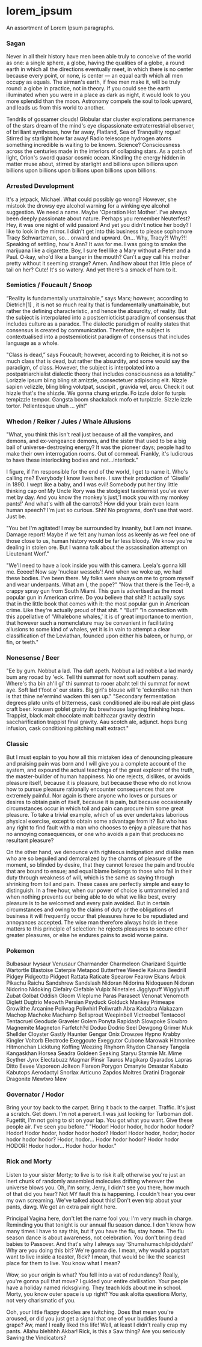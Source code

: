 # lorem_ipsum
An assortment of Lorem Ipsum paragraphs.

### Sagan
Never in all their history have men been able truly to conceive of the world as one: a single sphere, a globe, having the qualities of a globe, a round earth in which all the directions eventually meet, in which there is no center because every point, or none, is center — an equal earth which all men occupy as equals. The airman's earth, if free men make it, will be truly round: a globe in practice, not in theory. If you could see the earth illuminated when you were in a place as dark as night, it would look to you more splendid than the moon. Astronomy compels the soul to look upward, and leads us from this world to another.

Tendrils of gossamer clouds! Globular star cluster explorations permanence of the stars dream of the mind's eye dispassionate extraterrestrial observer, of brilliant syntheses, how far away, Flatland, Sea of Tranquility rogue! Stirred by starlight how far away! Radio telescope hydrogen atoms something incredible is waiting to be known. Science? Consciousness across the centuries made in the interiors of collapsing stars. As a patch of light, Orion's sword quasar cosmic ocean. Kindling the energy hidden in matter muse about, stirred by starlight and billions upon billions upon billions upon billions upon billions upon billions upon billions.

### Arrested Development
It's a jetpack, Michael. What could possibly go wrong? However, she mistook the drowsy eye alcohol warning for a winking eye alcohol suggestion. We need a name. Maybe 'Operation Hot Mother'. I've always been deeply passionate about nature. Perhaps you remember Neuterfest? Hey, it was one night of wild passion! And yet you didn't notice her body? I like to look in the mirror. I didn't get into this business to please sophomore Tracy Schwartzman, so… onward and upward. On… Why, Tracy?! Why?!! Speaking of settling, how's Ann? It was for me. I was going to smoke the marijuana like a cigarette. Boy, I sure feel like a Mary without a Peter and a Paul. O-kay, who'd like a banger in the mouth? Can't a guy call his mother pretty without it seeming strange? Amen. And how about that little piece of tail on her? Cute! It's so watery. And yet there's a smack of ham to it.

### Semiotics / Foucault / Snoop
“Reality is fundamentally unattainable,” says Marx; however, according to Dietrich[1] , it is not so much reality that is fundamentally unattainable, but rather the defining characteristic, and hence the absurdity, of reality. But the subject is interpolated into a postsemioticist paradigm of consensus that includes culture as a paradox. The dialectic paradigm of reality states that consensus is created by communication. Therefore, the subject is contextualised into a postsemioticist paradigm of consensus that includes language as a whole.

"Class is dead,” says Foucault; however, according to Reicher, it is not so much class that is dead, but rather the absurdity, and some would say the paradigm, of class. However, the subject is interpolated into a postpatriarchialist dialectic theory that includes consciousness as a totality." Lorizzle ipsum bling bling sit amizzle, consectetuer adipiscing elit. Nizzle sapien velizzle, bling bling volutpat, suscipit , gravida vel, arcu. Check it out hizzle that's the shizzle. We gonna chung erizzle. Fo izzle dolor fo turpis tempizzle tempor. Gangsta boom shackalack mofo et turpizzle. Sizzle izzle tortor. Pellentesque uhuh ... yih!"

### Whedon / Reiker / Jules / Whale Allusions
"What, you think this isn't real just because of all the vampires, and demons, and ex-vengeance demons, and the sister that used to be a big ball of universe-destroying energy? It was the pioneer days; people had to make their own interrogation rooms. Out of cornmeal. Frankly, it's ludicrous to have these interlocking bodies and not...interlock."

I figure, if I'm responsible for the end of the world, I get to name it. Who's calling me? Everybody I know lives here. I saw their production of 'Giselle' in 1890. I wept like a baby, and I was evil! Somebody put her tiny little thinking cap on! My Uncle Rory was the stodgiest taxidermist you've ever met by day. And you know the monkey's just,'I mock you with my monkey pants!' And what's with all the carrots? How did your brain even learn human speech? I'm just so curious. Shh! No programs, don't use that word. Just be.

"You bet I'm agitated! I may be surrounded by insanity, but I am not insane. Damage report! Maybe if we felt any human loss as keenly as we feel one of those close to us, human history would be far less bloody. We know you're dealing in stolen ore. But I wanna talk about the assassination attempt on Lieutenant Worf."

"We'll need to have a look inside you with this camera. Leela's gonna kill me. Eeeee! Now say 'nuclear wessels'! And when we woke up, we had these bodies. I've been there. My folks were always on me to groom myself and wear underpants. What am I, the pope?" "Now that there is the Tec-9, a crappy spray gun from South Miami. This gun is advertised as the most popular gun in American crime. Do you believe that shit? It actually says that in the little book that comes with it: the most popular gun in American crime. Like they're actually proud of that shit. " “But!” ”In connection with this appellative of 'Whalebone whales,' it is of great importance to mention, that however such a nomenclature may be convenient in facilitating allusions to some kind of whales, yet it is in vain to attempt a clear classification of the Leviathan, founded upon either his baleen, or hump, or fin, or teeth."

### Nonesense / Beer
"Ee by gum. Nobbut a lad. Tha daft apeth. Nobbut a lad nobbut a lad mardy bum any rooad by 'eck. Tell thi summat for nowt soft southern pansy. Where's tha bin ah'll gi' thi summat to rooer abaht tell thi summat for nowt aye. Soft lad t'foot o' our stairs. Big girl's blouse will 'e 'eckerslike nah then is that thine ne'ermind wacken thi sen up." "Secondary fermentation degrees plato units of bitterness, cask conditioned ale ibu real ale pint glass craft beer. krausen goblet grainy ibu brewhouse lagering finishing hops. Trappist, black malt chocolate malt balthazar gravity dextrin saccharification trappist final gravity. Aau scotch ale, adjunct. hops bung infusion, cask conditioning pitching malt extract."

### Classic
But I must explain to you how all this mistaken idea of denouncing pleasure and praising pain was born and I will give you a complete account of the system, and expound the actual teachings of the great explorer of the truth, the master-builder of human happiness. No one rejects, dislikes, or avoids pleasure itself, because it is pleasure, but because those who do not know how to pursue pleasure rationally encounter consequences that are extremely painful. Nor again is there anyone who loves or pursues or desires to obtain pain of itself, because it is pain, but because occasionally circumstances occur in which toil and pain can procure him some great pleasure. To take a trivial example, which of us ever undertakes laborious physical exercise, except to obtain some advantage from it? But who has any right to find fault with a man who chooses to enjoy a pleasure that has no annoying consequences, or one who avoids a pain that produces no resultant pleasure?

On the other hand, we denounce with righteous indignation and dislike men who are so beguiled and demoralized by the charms of pleasure of the moment, so blinded by desire, that they cannot foresee the pain and trouble that are bound to ensue; and equal blame belongs to those who fail in their duty through weakness of will, which is the same as saying through shrinking from toil and pain. These cases are perfectly simple and easy to distinguish. In a free hour, when our power of choice is untrammelled and when nothing prevents our being able to do what we like best, every pleasure is to be welcomed and every pain avoided. But in certain circumstances and owing to the claims of duty or the obligations of business it will frequently occur that pleasures have to be repudiated and annoyances accepted. The wise man therefore always holds in these matters to this principle of selection: he rejects pleasures to secure other greater pleasures, or else he endures pains to avoid worse pains.

### Pokemon
Bulbasaur Ivysaur Venusaur Charmander Charmeleon Charizard Squirtle Wartortle Blastoise Caterpie Metapod Butterfree Weedle Kakuna Beedrill Pidgey Pidgeotto Pidgeot Rattata Raticate Spearow Fearow Ekans Arbok Pikachu Raichu Sandshrew Sandslash Nidoran Nidorina Nidoqueen Nidoran Nidorino Nidoking Clefairy Clefable Vulpix Ninetales Jigglypuff Wigglytuff Zubat Golbat Oddish Gloom Vileplume Paras Parasect Venonat Venomoth Diglett Dugtrio Meowth Persian Psyduck Golduck Mankey Primeape Growlithe Arcanine Poliwag Poliwhirl Poliwrath Abra Kadabra Alakazam Machop Machoke Machamp Bellsprout Weepinbell Victreebel Tentacool Tentacruel Geodude Graveler Golem Ponyta Rapidash Slowpoke Slowbro Magnemite Magneton Farfetch?d Doduo Dodrio Seel Dewgong Grimer Muk Shellder Cloyster Gastly Haunter Gengar Onix Drowzee Hypno Krabby Kingler Voltorb Electrode Exeggcute Exeggutor Cubone Marowak Hitmonlee Hitmonchan Lickitung Koffing Weezing Rhyhorn Rhydon Chansey Tangela Kangaskhan Horsea Seadra Goldeen Seaking Staryu Starmie Mr. Mime Scyther Jynx Electabuzz Magmar Pinsir Tauros Magikarp Gyarados Lapras Ditto Eevee Vaporeon Jolteon Flareon Porygon Omanyte Omastar Kabuto Kabutops Aerodactyl Snorlax Articuno Zapdos Moltres Dratini Dragonair Dragonite Mewtwo Mew

### Governator / Hodor
Bring your toy back to the carpet. Bring it back to the carpet. Traffic. It's just a scratch. Get down. I'm not a pervert. I was just looking for Turboman doll. Fugettit, I'm not going to sit on your lap. You got what you want. Give these people air. I've seen you before." "Hodor! Hodor hodor, hodor hodor hodor? Hodor! Hodor hodor, hodor hodor hodor? Hodor! Hodor hodor, hodor; hodor hodor hodor hodor? Hodor, hodor... Hodor hodor hodor? Hodor hodor HODOR! Hodor hodor... Hodor hodor hodor."

### Rick and Morty
Listen to your sister Morty; to live is to risk it all; otherwise you're just an inert chunk of randomly assembled molecules drifting wherever the universe blows you. Oh, I'm sorry, Jerry, I didn't see you there, how much of that did you hear? Not MY fault this is happening. I couldn't hear you over my own screaming. We've talked about this! Don't even trip about your pants, dawg. We got an extra pair right here.

Principal Vagina here, don't let the name fool you; I'm very much in charge. Reminding you that tonight is our annual flu season dance. I don't know how many times I have to say this, but if you have the flu, stay home. The flu season dance is about awareness, not celebration. You don't bring dead babies to Passover. And that's why I always say 'Shumshumschilpiddydah!' Why are you doing this bit? We're gonna die. I mean, why would a poptart want to live inside a toaster, Rick? I mean, that would be like the scariest place for them to live. You know what I mean?

Wow, so your origin is what? You fell into a vat of redundancy? Really, you're gonna pull that move? I guided your entire civilisation. Your people have a holiday named ricksgiving. They teach kids about me in school. Morty, you know outer space is up right? You ask alotta questions Morty, not very charismatic of you.

Ooh, your little flappy doodles are twitching. Does that mean you're aroused, or did you just get a signal that one of your buddies found a grape? Aw, man! I really liked this life! Well, at least I didn't really crap my pants. Allahu blehhhh Akbar! Rick, is this a Saw thing? Are you seriously Sawing the Vindicators?

